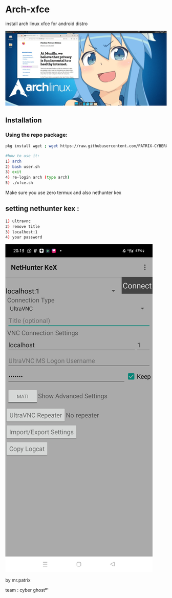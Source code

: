 # Arch-xfce
install arch linux xfce for android distro

![Deskripsi Gambar](IMG_20240627_202715.png)

## Installation

### Using the repo package:
```sh
pkg install wget ; wget https://raw.githubusercontent.com/PATRIX-CYBERGHOST01/Arch-xfce/blob/main/arch.sh ; chmod +x arch.sh ; ./arch.sh
```
```sh
#how to use it:
1) arch
2) bash user.sh
3) exit
4) re-login arch (type arch)
5) ./xfce.sh

```
Make sure you use zero termux and also nethunter kex

## setting nethunter kex :
```sh
1) ultravnc
2) remove title 
3) localhost:1 
4) your password 
```
![Screenshot Aplikasi](Screenshot_2024-06-27-20-13-49-03_30a42d6a209f6598350fa5f61642e1a9.jpg)


by mr.patrix

team : cyber ghost⁰¹
